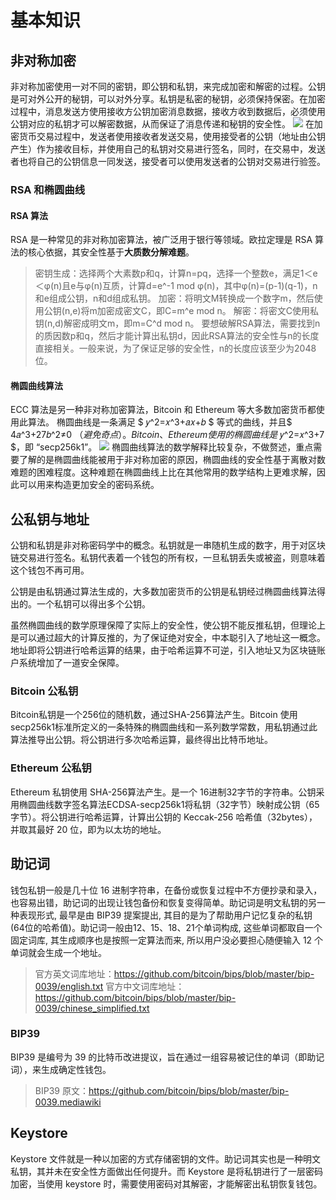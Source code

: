 # 基本知识
## 非对称加密
非对称加密使用一对不同的密钥，即公钥和私钥，来完成加密和解密的过程。公钥是可对外公开的秘钥，可以对外分享。私钥是私密的秘钥，必须保持保密。在加密过程中，消息发送方使用接收方公钥加密消息数据，接收方收到数据后，必须使用公钥对应的私钥才可以解密数据，从而保证了消息传递和秘钥的安全性。
![](./_image/2023-05-01/2023-05-01-20-17-35@2x.png)
在加密货币交易过程中，发送者使用接收者发送交易，使用接受者的公钥（地址由公钥产生）作为接收目标，并使用自己的私钥对交易进行签名，同时，在交易中，发送者也将自己的公钥信息一同发送，接受者可以使用发送者的公钥对交易进行验签。
### RSA 和椭圆曲线
#### RSA 算法
RSA 是一种常见的非对称加密算法，被广泛用于银行等领域。欧拉定理是 RSA 算法的核心依据，其安全性基于**大质数分解难题**。
> 密钥生成：选择两个大素数p和q，计算n=pq，选择一个整数e，满足1＜e＜φ(n)且e与φ(n)互质，计算d=e^-1 mod φ(n)，其中φ(n)=(p-1)(q-1)，n和e组成公钥，n和d组成私钥。
>加密：将明文M转换成一个数字m，然后使用公钥(n,e)将m加密成密文C，即C=m^e mod n。
>解密：将密文C使用私钥(n,d)解密成明文m，即m=C^d mod n。
要想破解RSA算法，需要找到n的质因数p和q，然后才能计算出私钥d，因此RSA算法的安全性与n的长度直接相关。一般来说，为了保证足够的安全性，n的长度应该至少为2048位。
#### 椭圆曲线算法
ECC 算法是另一种非对称加密算法，Bitcoin 和 Ethereum 等大多数加密货币都使用此算法。
椭圆曲线是一条满足 $ 𝑦^2=𝑥^3+𝑎𝑥+𝑏 $ 等式的曲线，并且$ 4𝑎^3+27𝑏^2≠0 $（避免奇点）。Bitcoin、Ethereum 使用的椭圆曲线是$ 𝑦^2=𝑥^3+7 $，即 “secp256k1”。
![](./_image/2023-05-01/2023-05-01-21-35-55@2x.jpg)
椭圆曲线算法的数学解释比较复杂，不做赘述，重点需要了解的是椭圆曲线能被用于非对称加密的原因，椭圆曲线的安全性基于离散对数难题的困难程度。这种难题在椭圆曲线上比在其他常用的数学结构上更难求解，因此可以用来构造更加安全的密码系统。
## 公私钥与地址
公钥和私钥是非对称密码学中的概念。私钥就是一串随机生成的数字，用于对区块链交易进行签名。私钥代表着一个钱包的所有权，一旦私钥丢失或被盗，则意味着这个钱包不再可用。

公钥是由私钥通过算法生成的，大多数加密货币的公钥是私钥经过椭圆曲线算法得出的。一个私钥可以得出多个公钥。

虽然椭圆曲线的数学原理保障了实际上的安全性，使公钥不能反推私钥，但理论上是可以通过超大的计算反推的，为了保证绝对安全，中本聪引入了地址这一概念。地址即将公钥进行哈希运算的结果，由于哈希运算不可逆，引入地址又为区块链账户系统增加了一道安全保障。

### Bitcoin 公私钥
Bitcoin私钥是一个256位的随机数，通过SHA-256算法产生。Bitcoin 使用secp256k1标准所定义的一条特殊的椭圆曲线和一系列数学常数，用私钥通过此算法推导出公钥。将公钥进行多次哈希运算，最终得出比特币地址。
### Ethereum 公私钥
Ethereum 私钥使用 SHA-256算法产生。是一个 16进制32字节的字符串。公钥采用椭圆曲线数字签名算法ECDSA-secp256k1将私钥（32字节）映射成公钥（65字节）。将公钥进行哈希运算，计算出公钥的 Keccak-256 哈希值（32bytes），并取其最好 20 位，即为以太坊的地址。
## 助记词
钱包私钥一般是几十位 16 进制字符串，在备份或恢复过程中不方便抄录和录入，也容易出错，助记词的出现让钱包备份和恢复变得简单。助记词是明文私钥的另一种表现形式, 最早是由 BIP39 提案提出, 其目的是为了帮助用户记忆复杂的私钥 (64位的哈希值)。助记词一般由12、15、18、21个单词构成, 这些单词都取自一个固定词库, 其生成顺序也是按照一定算法而来, 所以用户没必要担心随便输入 12 个单词就会生成一个地址。
> 官方英文词库地址：https://github.com/bitcoin/bips/blob/master/bip-0039/english.txt
>官方中文词库地址：https://github.com/bitcoin/bips/blob/master/bip-0039/chinese_simplified.txt

### BIP39
BIP39 是编号为 39 的比特币改进提议，旨在通过一组容易被记住的单词（即助记词），来生成确定性钱包。
>BIP39 原文：https://github.com/bitcoin/bips/blob/master/bip-0039.mediawiki
## Keystore
Keystore 文件就是一种以加密的方式存储密钥的文件。助记词其实也是一种明文私钥，其并未在安全性方面做出任何提升。而 Keystore 是将私钥进行了一层密码加密，当使用 keystore 时，需要使用密码对其解密，才能解密出私钥恢复钱包。
